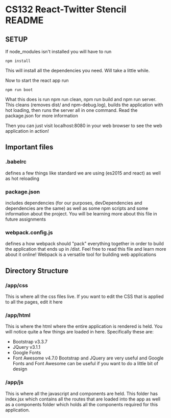 # CS132 React-Twitter Stencil README

## SETUP

If node_modules isn't installed you will have to run
	
	npm install

This will install all the dependencies you need. Will take a little while.

Now to start the react app run

	npm run boot

What this does is run npm run clean, npm run build and npm run server. This cleans (removes dist/ and npm-debug.log), builds the application with hot loading, then runs the server all in one command. Read the package.json for more information

Then you can just visit localhost:8080 in your web browser to see the web application in action!

## Important files

### .babelrc 
defines a few things like standard we are using (es2015 and react) as well as hot reloading

### package.json 
includes dependencies (for our purposes, devDependencies and dependencies are the same) as well as some npm scripts and some information about the project. You will be learning more about this file in future assignments

### webpack.config.js
defines a how webpack should "pack" everything together in order to build the application that ends up in /dist. Feel free to read this file and learn more about it online! Webpack is a versatile tool for building web applications

## Directory Structure

### /app/css
This is where all the css files live. If you want to edit the CSS that is applied to all the pages, edit it here

### /app/html
This is where the html where the entire application is rendered is held. You will notice quite a few things are loaded in here. Specifically these are:
* Bootstrap v3.3.7
* JQuery v3.1.1
* Google Fonts
* Font Awesome v4.7.0
Bootstrap and JQuery are very useful and Google Fonts and Font Awesome can be useful if you want to do a little bit of design 

### /app/js
This is where all the javascript and components are held. This folder has index.jsx which contains all the routes that are loaded into the app as well as a components folder which holds all the components required for this application. 
